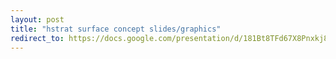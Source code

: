 ```yaml
---
layout: post
title: "hstrat surface concept slides/graphics"
redirect_to: https://docs.google.com/presentation/d/181Bt8TFd67X8Pnxkj8UnWTgOry6PyLulA6sUc6xMzPQ/
---
```

